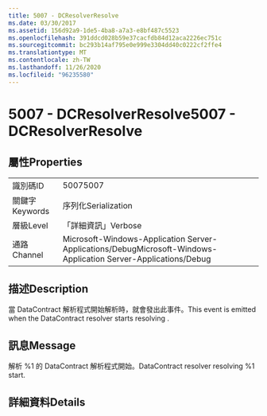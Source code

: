```yaml
---
title: 5007 - DCResolverResolve
ms.date: 03/30/2017
ms.assetid: 156d92a9-1de5-4ba8-a7a3-e8bf487c5523
ms.openlocfilehash: 391ddcd028b59e37cacfdb84d12aca2226ec751c
ms.sourcegitcommit: bc293b14af795e0e999e3304dd40c0222cf2ffe4
ms.translationtype: MT
ms.contentlocale: zh-TW
ms.lasthandoff: 11/26/2020
ms.locfileid: "96235580"
---
```

# <a name="5007---dcresolverresolve"></a><span data-ttu-id="59d91-102">5007 - DCResolverResolve</span><span class="sxs-lookup"><span data-stu-id="59d91-102">5007 - DCResolverResolve</span></span>

## <a name="properties"></a><span data-ttu-id="59d91-103">屬性</span><span class="sxs-lookup"><span data-stu-id="59d91-103">Properties</span></span>  
  
|||  
|-|-|  
|<span data-ttu-id="59d91-104">識別碼</span><span class="sxs-lookup"><span data-stu-id="59d91-104">ID</span></span>|<span data-ttu-id="59d91-105">5007</span><span class="sxs-lookup"><span data-stu-id="59d91-105">5007</span></span>|  
|<span data-ttu-id="59d91-106">關鍵字</span><span class="sxs-lookup"><span data-stu-id="59d91-106">Keywords</span></span>|<span data-ttu-id="59d91-107">序列化</span><span class="sxs-lookup"><span data-stu-id="59d91-107">Serialization</span></span>|  
|<span data-ttu-id="59d91-108">層級</span><span class="sxs-lookup"><span data-stu-id="59d91-108">Level</span></span>|<span data-ttu-id="59d91-109">「詳細資訊」</span><span class="sxs-lookup"><span data-stu-id="59d91-109">Verbose</span></span>|  
|<span data-ttu-id="59d91-110">通路</span><span class="sxs-lookup"><span data-stu-id="59d91-110">Channel</span></span>|<span data-ttu-id="59d91-111">Microsoft-Windows-Application Server-Applications/Debug</span><span class="sxs-lookup"><span data-stu-id="59d91-111">Microsoft-Windows-Application Server-Applications/Debug</span></span>|  
  
## <a name="description"></a><span data-ttu-id="59d91-112">描述</span><span class="sxs-lookup"><span data-stu-id="59d91-112">Description</span></span>  

 <span data-ttu-id="59d91-113">當 DataContract 解析程式開始解析時，就會發出此事件。</span><span class="sxs-lookup"><span data-stu-id="59d91-113">This event is emitted when the DataContract resolver starts resolving .</span></span>  
  
## <a name="message"></a><span data-ttu-id="59d91-114">訊息</span><span class="sxs-lookup"><span data-stu-id="59d91-114">Message</span></span>  

 <span data-ttu-id="59d91-115">解析 %1 的 DataContract 解析程式開始。</span><span class="sxs-lookup"><span data-stu-id="59d91-115">DataContract resolver resolving %1 start.</span></span>  
  
## <a name="details"></a><span data-ttu-id="59d91-116">詳細資料</span><span class="sxs-lookup"><span data-stu-id="59d91-116">Details</span></span>
